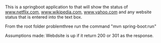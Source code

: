 This is a springboot application to that will show the status of www.netflix.com, www.wikipedia.com, www.yahoo.com and any website status that is entered into the text box.

From the root folder problemthree run the command "mvn spring-boot:run"

Assumptions made: Webdsite is up if it return 200 or 301 as the response.